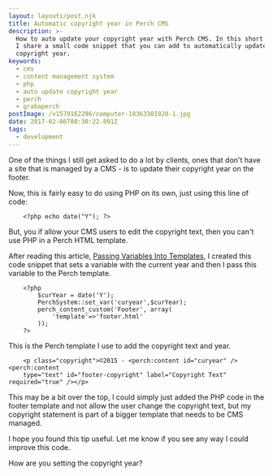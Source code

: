 ```yaml
---
layout: layouts/post.njk
title: Automatic copyright year in Perch CMS
description: >-
  How to auto update your copyright year with Perch CMS. In this short blog post
  I share a small code snippet that you can add to automatically update your
  copyright year.
keywords:
  - cms
  - content management system
  - php
  - auto update copyright year
  - perch
  - grabaperch
postImage: /v1579162296/computer-18363301920-1.jpg
date: 2017-02-06T08:30:22.891Z
tags:
  - development
---
```

One of the things I still get asked to do a lot by clients, ones that don't have a site that is managed by a CMS - is to update their copyright year on the footer.

Now, this is fairly easy to do using PHP on its own, just using this line of code:

```
    <?php echo date("Y"); ?>
```

But, you if allow your CMS users to edit the copyright text, then you can't use PHP in a Perch HTML template.

After reading this article, [Passing Variables Into Templates](https://docs.grabaperch.com/templates/passing-variables-into-templates/ "Passing Variables Into Templates"), I created this code snippet that sets a variable with the current year and then I pass this variable to the Perch template.

```
    <?php
        $curYear = date('Y');
        PerchSystem::set_var('curyear',$curYear);
        perch_content_custom('Footer', array(
            'template'=>'footer.html'
        ));
    ?>
```

This is the Perch template I use to add the copyright text and year.

```
    <p class="copyright">©2015 - <perch:content id="curyear" /> <perch:content
    type="text" id="footer-copyright" label="Copyright Text" required="true" /></p>
```

This may be a bit over the top, I could simply just added the PHP code in the footer template and not allow the user change the copyright text, but my copyright statement is part of a bigger template that needs to be CMS managed.

I hope you found this tip useful. Let me know if you see any way I could improve this code.

How are you setting the copyright year?

